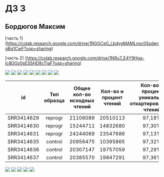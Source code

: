 # ДЗ 3
## Бордюгов Максим
[часть 1]
(https://colab.research.google.com/drive/1RGGCe0_LbdygMAMLnsc0SsdengBq1CwF?usp=sharing)

[часть 2]
(https://colab.research.google.com/drive/1N9u7_E4Y9Hga-lc8DGz0sES5HD8cTIaF?usp=sharing)

![](src/1.png)
![](src/2.png)
![](src/3.png)
![](src/4.png)
![](src/5.png)
![](src/6.png)
![](src/7.png)
![](src/8.png)
![](src/9.png)

|id|Тип образца|Общее кол-во исходных чтений|Кол-во и процент чтений|Кол-во и процент уникально откартированных чтений|Общее кол-во чтений|
|:-:|:-:|:-:|:-:|:-:|:-:|
| SRR3414629 | reprogr | 21106089 | 20510113 | 97,18% | 18375819 | 87.06% | 16049597 |
| SRR3414630 | reprogr | 15244711 | 14832680 | 97,30% | 13186153 | 86.50% | 11465340 |
| SRR3414631 | reprogr | 24244069 | 23547686 | 97,13% | 20928923 | 86.33% | 18408834 |
| SRR3414635 | control | 20956475 | 10395865 | 97,32% | 18428302 | 87.94% | 16275982 |
| SRR3414636 | control | 20307147 | 19757059 | 97,29% | 17825368 | 87.78% | 15757569 |
| SRR3414637 | control | 20385570 | 19847291 | 97,36% | 17844841 | 87.54% | 15736965 |

![](src/12.png)
![](src/13.png)
![](src/14.png)
![](src/10.png)
![](src/11.png)


